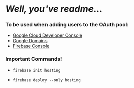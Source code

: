 # *Well, you've readme...*

### To be used when adding users to the OAuth pool:

- [Google Cloud Developer Console](https://console.cloud.google.com/apis/credentials?project=claim-handler&supportedpurview=project)
- [Google Domains](https://domains.google.com/registrar/ctec.solar)
- [Firebase Console](https://console.firebase.google.com/u/0/project/ctec-a97f0/hosting/sites)

### Important Commands!

- `firebase init hosting`

- `firebase deploy --only hosting`
